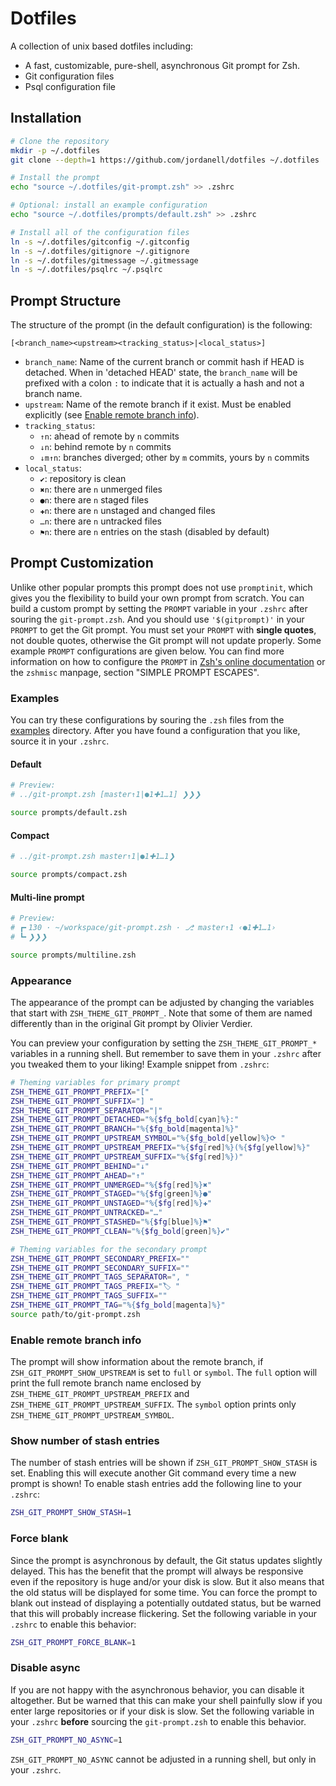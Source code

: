 # Dotfiles

A collection of unix based dotfiles including:

- A fast, customizable, pure-shell, asynchronous Git prompt for Zsh.
- Git configuration files
- Psql configuration file

## Installation

```bash
# Clone the repository
mkdir -p ~/.dotfiles
git clone --depth=1 https://github.com/jordanell/dotfiles ~/.dotfiles

# Install the prompt
echo "source ~/.dotfiles/git-prompt.zsh" >> .zshrc

# Optional: install an example configuration
echo "source ~/.dotfiles/prompts/default.zsh" >> .zshrc

# Install all of the configuration files
ln -s ~/.dotfiles/gitconfig ~/.gitconfig
ln -s ~/.dotfiles/gitignore ~/.gitignore
ln -s ~/.dotfiles/gitmessage ~/.gitmessage
ln -s ~/.dotfiles/psqlrc ~/.psqlrc
```

## Prompt Structure

The structure of the prompt (in the default configuration) is the following:

```
[<branch_name><upstream><tracking_status>|<local_status>]
```

* `branch_name`: Name of the current branch or commit hash if HEAD is detached. When in 'detached HEAD' state, the
    `branch_name` will be prefixed with a colon `:` to indicate that it is actually a hash and not a branch name.
* `upstream`: Name of the remote branch if it exist.
    Must be enabled explicitly (see [Enable remote branch info](#enable-remote-branch-info)).
* `tracking_status`:
    * `↑n`: ahead of remote by `n` commits
    * `↓n`: behind remote by `n` commits
    * `↓m↑n`: branches diverged; other by `m` commits, yours by `n` commits
* `local_status`:
    * `✔`: repository is clean
    * `✖n`: there are `n` unmerged files
    * `●n`: there are `n` staged files
    * `✚n`: there are `n` unstaged and changed files
    * `…n`: there are `n` untracked files
    * `⚑n`: there are `n` entries on the stash (disabled by default)

## Prompt Customization

Unlike other popular prompts this prompt does not use `promptinit`, which gives you the flexibility to build your own prompt from scratch. You can build a custom prompt by setting the `PROMPT` variable in your `.zshrc` after souring the `git-prompt.zsh`. And you should use `'$(gitprompt)'` in your `PROMPT` to get the Git prompt. You must set your `PROMPT` with **single quotes**, not double quotes, otherwise the Git prompt will not update properly. Some example `PROMPT` configurations are given below. You can find more information on how to configure the `PROMPT` in [Zsh's online documentation](http://zsh.sourceforge.net/Doc/Release/Prompt-Expansion.html) or the `zshmisc` manpage, section "SIMPLE PROMPT ESCAPES".

### Examples

You can try these configurations by souring the `.zsh` files from the [examples](./examples) directory. After you have found a configuration that you like, source it in your `.zshrc`.

#### Default

```zsh
# Preview:
# ../git-prompt.zsh [master↑1|●1✚1…1] ❯❯❯

source prompts/default.zsh
```
#### Compact

```zsh
# ../git-prompt.zsh master↑1|●1✚1…1❯

source prompts/compact.zsh
```

#### Multi-line prompt

```zsh
# Preview:
# ┏╸130 · ~/workspace/git-prompt.zsh · ⎇ master↑1 ‹●1✚1…1›
# ┗╸❯❯❯

source prompts/multiline.zsh
```

### Appearance
The appearance of the prompt can be adjusted by changing the variables that start with `ZSH_THEME_GIT_PROMPT_`. Note that some of them are named differently than in the original Git prompt by Olivier Verdier.

You can preview your configuration by setting the `ZSH_THEME_GIT_PROMPT_*` variables in a running shell. But remember to save them in your `.zshrc` after you tweaked them to your liking!
Example snippet from `.zshrc`:

```zsh
# Theming variables for primary prompt
ZSH_THEME_GIT_PROMPT_PREFIX="["
ZSH_THEME_GIT_PROMPT_SUFFIX="] "
ZSH_THEME_GIT_PROMPT_SEPARATOR="|"
ZSH_THEME_GIT_PROMPT_DETACHED="%{$fg_bold[cyan]%}:"
ZSH_THEME_GIT_PROMPT_BRANCH="%{$fg_bold[magenta]%}"
ZSH_THEME_GIT_PROMPT_UPSTREAM_SYMBOL="%{$fg_bold[yellow]%}⟳ "
ZSH_THEME_GIT_PROMPT_UPSTREAM_PREFIX="%{$fg[red]%}(%{$fg[yellow]%}"
ZSH_THEME_GIT_PROMPT_UPSTREAM_SUFFIX="%{$fg[red]%})"
ZSH_THEME_GIT_PROMPT_BEHIND="↓"
ZSH_THEME_GIT_PROMPT_AHEAD="↑"
ZSH_THEME_GIT_PROMPT_UNMERGED="%{$fg[red]%}✖"
ZSH_THEME_GIT_PROMPT_STAGED="%{$fg[green]%}●"
ZSH_THEME_GIT_PROMPT_UNSTAGED="%{$fg[red]%}✚"
ZSH_THEME_GIT_PROMPT_UNTRACKED="…"
ZSH_THEME_GIT_PROMPT_STASHED="%{$fg[blue]%}⚑"
ZSH_THEME_GIT_PROMPT_CLEAN="%{$fg_bold[green]%}✔"

# Theming variables for the secondary prompt
ZSH_THEME_GIT_PROMPT_SECONDARY_PREFIX=""
ZSH_THEME_GIT_PROMPT_SECONDARY_SUFFIX=""
ZSH_THEME_GIT_PROMPT_TAGS_SEPARATOR=", "
ZSH_THEME_GIT_PROMPT_TAGS_PREFIX="🏷 "
ZSH_THEME_GIT_PROMPT_TAGS_SUFFIX=""
ZSH_THEME_GIT_PROMPT_TAG="%{$fg_bold[magenta]%}"
source path/to/git-prompt.zsh
```

### Enable remote branch info

The prompt will show information about the remote branch, if `ZSH_GIT_PROMPT_SHOW_UPSTREAM` is set to `full` or `symbol`. The `full` option will print the full remote branch name enclosed by `ZSH_THEME_GIT_PROMPT_UPSTREAM_PREFIX` and `ZSH_THEME_GIT_PROMPT_UPSTREAM_SUFFIX`. The `symbol` option prints only `ZSH_THEME_GIT_PROMPT_UPSTREAM_SYMBOL`.

### Show number of stash entries

The number of stash entries will be shown if `ZSH_GIT_PROMPT_SHOW_STASH` is set. Enabling this will execute another Git command every time a new prompt is shown! To enable stash entries add the following line to your `.zshrc`:

```bash
ZSH_GIT_PROMPT_SHOW_STASH=1
```

### Force blank

Since the prompt is asynchronous by default, the Git status updates slightly delayed. This has the benefit that the prompt will always be responsive even if the repository is huge and/or your disk is slow. But it also means that the old status will be displayed for some time. You can force the prompt to blank out instead of displaying a potentially outdated status, but be warned that this will probably increase flickering. Set the following variable in your `.zshrc` to enable this behavior:

```bash
ZSH_GIT_PROMPT_FORCE_BLANK=1
```

### Disable async

If you are not happy with the asynchronous behavior, you can disable it altogether. But be warned that this can make your shell painfully slow if you enter large repositories or if your disk is slow. Set the following variable in your `.zshrc` **before** sourcing the `git-prompt.zsh` to enable this behavior.

```bash
ZSH_GIT_PROMPT_NO_ASYNC=1
```

`ZSH_GIT_PROMPT_NO_ASYNC` cannot be adjusted in a running shell, but only in your `.zshrc`.
